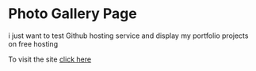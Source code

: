 # Photo Gallery Page

<p>i just want to test Github hosting service and display my portfolio projects on free hosting</p>
To visit the site <a href="https://hosamsam.github.io/GitTest" target="_blanck">click here</a>
